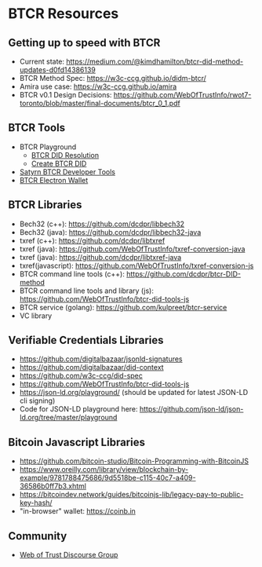 # BTCR Resources 

## Getting up to speed with BTCR
- Current state: 
https://medium.com/@kimdhamilton/btcr-did-method-updates-d0fd14386139
- BTCR Method Spec: https://w3c-ccg.github.io/didm-btcr/
- Amira use case: https://w3c-ccg.github.io/amira
- BTCR v0.1 Design Decisions: https://github.com/WebOfTrustInfo/rwot7-toronto/blob/master/final-documents/btcr_0_1.pdf

## BTCR Tools
- BTCR Playground
  - [BTCR DID Resolution](https://weboftrustinfo.github.io/btcr-tx-playground.github.io/)
  - [Create BTCR DID](https://weboftrustinfo.github.io/btcr-tx-playground.github.io/create.html)
- [Satyrn BTCR Developer Tools](https://github.com/satyrnjs/satyrn)
- [BTCR Electron Wallet](https://github.com/AnthonyRonning/btcr-electron)

## BTCR Libraries
- Bech32 (c++): https://github.com/dcdpr/libbech32
- Bech32 (java): https://github.com/dcdpr/libbech32-java
- txref (c++): https://github.com/dcdpr/libtxref
- txref (java): https://github.com/WebOfTrustInfo/txref-conversion-java
- txref (java): https://github.com/dcdpr/libtxref-java
- txref(javascript):  https://github.com/WebOfTrustInfo/txref-conversion-js
- BTCR command line tools (c++): https://github.com/dcdpr/btcr-DID-method
- BTCR command line tools and library (js): https://github.com/WebOfTrustInfo/btcr-did-tools-js
- BTCR service (golang): https://github.com/kulpreet/btcr-service
- VC library
 
## Verifiable Credentials Libraries
- https://github.com/digitalbazaar/jsonld-signatures
- https://github.com/digitalbazaar/did-context
- https://github.com/w3c-ccg/did-spec
- https://github.com/WebOfTrustInfo/btcr-did-tools-js
- https://json-ld.org/playground/ (should be updated for latest JSON-LD cli signing)
- Code for JSON-LD playground here: https://github.com/json-ld/json-ld.org/tree/master/playground

## Bitcoin Javascript Libraries
- https://github.com/bitcoin-studio/Bitcoin-Programming-with-BitcoinJS
- https://www.oreilly.com/library/view/blockchain-by-example/9781788475686/9d5518be-c115-40c7-a409-36586b0ff7b3.xhtml
- https://bitcoindev.network/guides/bitcoinjs-lib/legacy-pay-to-public-key-hash/
- "in-browser" wallet: https://coinb.in 

## Community
- [Web of Trust Discourse Group](https://weboftrustinfo.discourse.group/)
